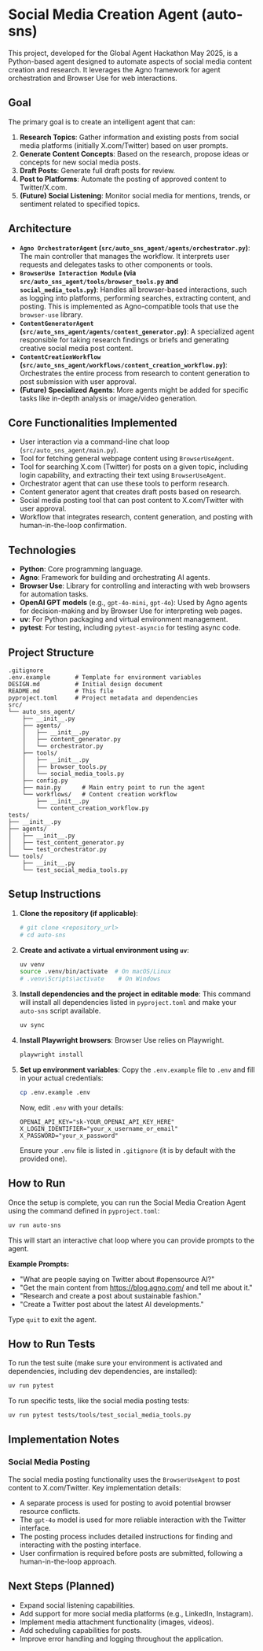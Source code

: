 # Social Media Creation Agent (auto-sns)

This project, developed for the Global Agent Hackathon May 2025, is a Python-based agent designed to automate aspects of social media content creation and research. It leverages the Agno framework for agent orchestration and Browser Use for web interactions.

## Goal

The primary goal is to create an intelligent agent that can:
1.  **Research Topics**: Gather information and existing posts from social media platforms (initially X.com/Twitter) based on user prompts.
2.  **Generate Content Concepts**: Based on the research, propose ideas or concepts for new social media posts.
3.  **Draft Posts**: Generate full draft posts for review.
4.  **Post to Platforms**: Automate the posting of approved content to Twitter/X.com.
5.  **(Future) Social Listening**: Monitor social media for mentions, trends, or sentiment related to specified topics.

## Architecture

-   **`Agno OrchestratorAgent` (`src/auto_sns_agent/agents/orchestrator.py`)**: The main controller that manages the workflow. It interprets user requests and delegates tasks to other components or tools.
-   **`BrowserUse Interaction Module` (via `src/auto_sns_agent/tools/browser_tools.py` and `social_media_tools.py`)**: Handles all browser-based interactions, such as logging into platforms, performing searches, extracting content, and posting. This is implemented as Agno-compatible tools that use the `browser-use` library.
-   **`ContentGeneratorAgent` (`src/auto_sns_agent/agents/content_generator.py`)**: A specialized agent responsible for taking research findings or briefs and generating creative social media post content.
-   **`ContentCreationWorkflow` (`src/auto_sns_agent/workflows/content_creation_workflow.py`)**: Orchestrates the entire process from research to content generation to post submission with user approval.
-   **(Future) Specialized Agents**: More agents might be added for specific tasks like in-depth analysis or image/video generation.

## Core Functionalities Implemented

-   User interaction via a command-line chat loop (`src/auto_sns_agent/main.py`).
-   Tool for fetching general webpage content using `BrowserUseAgent`.
-   Tool for searching X.com (Twitter) for posts on a given topic, including login capability, and extracting their text using `BrowserUseAgent`.
-   Orchestrator agent that can use these tools to perform research.
-   Content generator agent that creates draft posts based on research.
-   Social media posting tool that can post content to X.com/Twitter with user approval.
-   Workflow that integrates research, content generation, and posting with human-in-the-loop confirmation.

## Technologies

-   **Python**: Core programming language.
-   **Agno**: Framework for building and orchestrating AI agents.
-   **Browser Use**: Library for controlling and interacting with web browsers for automation tasks.
-   **OpenAI GPT models** (e.g., `gpt-4o-mini`, `gpt-4o`): Used by Agno agents for decision-making and by Browser Use for interpreting web pages.
-   **uv**: For Python packaging and virtual environment management.
-   **pytest**: For testing, including `pytest-asyncio` for testing async code.

## Project Structure

```
.gitignore
.env.example       # Template for environment variables
DESIGN.md          # Initial design document
README.md          # This file
pyproject.toml     # Project metadata and dependencies
src/
└── auto_sns_agent/
    ├── __init__.py
    ├── agents/
    │   ├── __init__.py
    │   ├── content_generator.py
    │   └── orchestrator.py
    ├── tools/
    │   ├── __init__.py
    │   ├── browser_tools.py
    │   └── social_media_tools.py
    ├── config.py
    ├── main.py      # Main entry point to run the agent
    └── workflows/   # Content creation workflow
        ├── __init__.py
        └── content_creation_workflow.py
tests/
├── __init__.py
├── agents/
│   ├── __init__.py
│   ├── test_content_generator.py
│   └── test_orchestrator.py
└── tools/
    ├── __init__.py
    └── test_social_media_tools.py
```

## Setup Instructions

1.  **Clone the repository (if applicable)**:
    ```bash
    # git clone <repository_url>
    # cd auto-sns
    ```

2.  **Create and activate a virtual environment using `uv`**:
    ```bash
    uv venv
    source .venv/bin/activate  # On macOS/Linux
    # .venv\Scripts\activate    # On Windows
    ```

3.  **Install dependencies and the project in editable mode**:
    This command will install all dependencies listed in `pyproject.toml` and make your `auto-sns` script available.
    ```bash
    uv sync
    ```

4.  **Install Playwright browsers**:
    Browser Use relies on Playwright.
    ```bash
    playwright install
    ```

5.  **Set up environment variables**:
    Copy the `.env.example` file to `.env` and fill in your actual credentials:
    ```bash
    cp .env.example .env
    ```
    Now, edit `.env` with your details:
    ```
    OPENAI_API_KEY="sk-YOUR_OPENAI_API_KEY_HERE"
    X_LOGIN_IDENTIFIER="your_x_username_or_email"
    X_PASSWORD="your_x_password"
    ```
    Ensure your `.env` file is listed in `.gitignore` (it is by default with the provided one).

## How to Run

Once the setup is complete, you can run the Social Media Creation Agent using the command defined in `pyproject.toml`:

```bash
uv run auto-sns
```

This will start an interactive chat loop where you can provide prompts to the agent.

**Example Prompts:**

-   "What are people saying on Twitter about #opensource AI?"
-   "Get the main content from https://blog.agno.com/ and tell me about it."
-   "Research and create a post about sustainable fashion."
-   "Create a Twitter post about the latest AI developments."

Type `quit` to exit the agent.

## How to Run Tests

To run the test suite (make sure your environment is activated and dependencies, including dev dependencies, are installed):

```bash
uv run pytest
```

To run specific tests, like the social media posting tests:

```bash
uv run pytest tests/tools/test_social_media_tools.py
```

## Implementation Notes

### Social Media Posting

The social media posting functionality uses the `BrowserUseAgent` to post content to X.com/Twitter. Key implementation details:

- A separate process is used for posting to avoid potential browser resource conflicts.
- The `gpt-4o` model is used for more reliable interaction with the Twitter interface.
- The posting process includes detailed instructions for finding and interacting with the posting interface.
- User confirmation is required before posts are submitted, following a human-in-the-loop approach.

## Next Steps (Planned)

-   Expand social listening capabilities.
-   Add support for more social media platforms (e.g., LinkedIn, Instagram).
-   Implement media attachment functionality (images, videos).
-   Add scheduling capabilities for posts.
-   Improve error handling and logging throughout the application.
